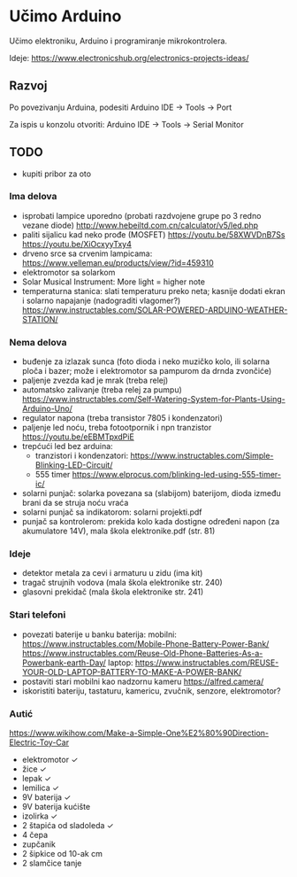 # Učimo Arduino

Učimo elektroniku, Arduino i programiranje mikrokontrolera.

Ideje: https://www.electronicshub.org/electronics-projects-ideas/

## Razvoj

Po povezivanju Arduina, podesiti Arduino IDE -> Tools -> Port

Za ispis u konzolu otvoriti: Arduino IDE -> Tools -> Serial Monitor

## TODO
- kupiti pribor za oto

### Ima delova
- isprobati lampice uporedno (probati razdvojene grupe po 3 redno vezane diode)
  http://www.hebeiltd.com.cn/calculator/v5/led.php
- paliti sijalicu kad neko prođe (MOSFET)
  https://youtu.be/58XWVDnB7Ss
  https://youtu.be/XiOcxyyTxy4
- drveno srce sa crvenim lampicama: https://www.velleman.eu/products/view/?id=459310
- elektromotor sa solarkom
- Solar Musical Instrument: More light = higher note
- temperaturna stanica: slati temperaturu preko neta; kasnije dodati ekran i solarno napajanje (nadograditi vlagomer?)
  https://www.instructables.com/SOLAR-POWERED-ARDUINO-WEATHER-STATION/

### Nema delova
- buđenje za izlazak sunca (foto dioda i neko muzičko kolo, ili solarna ploča i bazer; može i elektromotor sa pampurom da drnda zvončiće)
- paljenje zvezda kad je mrak (treba relej)
- automatsko zalivanje (treba relej za pumpu)
  https://www.instructables.com/Self-Watering-System-for-Plants-Using-Arduino-Uno/
- regulator napona (treba transistor 7805 i kondenzatori)
- paljenje led noću, treba fotootpornik i npn tranzistor https://youtu.be/eEBMTpxdPiE
- trepćući led bez arduina:
  - tranzistori i kondenzatori: https://www.instructables.com/Simple-Blinking-LED-Circuit/
  - 555 timer https://www.elprocus.com/blinking-led-using-555-timer-ic/
- solarni punjač: solarka povezana sa (slabijom) baterijom, dioda između brani da se struja noću vraća
- solarni punjač sa indikatorom: solarni projekti.pdf
- punjač sa kontrolerom: prekida kolo kada dostigne određeni napon (za akumulatore 14V), mala škola elektronike.pdf (str. 81)

### Ideje
- detektor metala za cevi i armaturu u zidu (ima kit)
- tragač strujnih vodova (mala škola elektronike str. 240)
- glasovni prekidač (mala škola elektronike str. 241)

### Stari telefoni

- povezati baterije u banku baterija: 
  mobilni: 
    https://www.instructables.com/Mobile-Phone-Battery-Power-Bank/
    https://www.instructables.com/Reuse-Old-Phone-Batteries-As-a-Powerbank-earth-Day/
  laptop:
    https://www.instructables.com/REUSE-YOUR-OLD-LAPTOP-BATTERY-TO-MAKE-A-POWER-BANK/
- postaviti stari mobilni kao nadzornu kameru https://alfred.camera/
- iskoristiti bateriju, tastaturu, kamericu, zvučnik, senzore, elektromotor?

### Autić

https://www.wikihow.com/Make-a-Simple-One%E2%80%90Direction-Electric-Toy-Car

- elektromotor ✓
- žice ✓
- lepak ✓
- lemilica ✓
- 9V baterija ✓
- 9V baterija kućište
- izolirka ✓
- 2 štapića od sladoleda ✓
- 4 čepa
- zupčanik
- 2 šipkice od 10-ak cm
- 2 slamčice tanje
